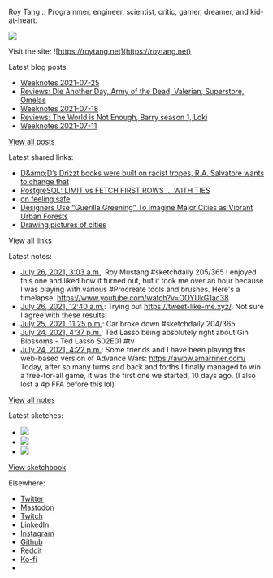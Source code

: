 Roy Tang :: Programmer, engineer, scientist, critic, gamer, dreamer, and kid-at-heart.

![](https://roytang.net/static/img/profile.jpg)

Visit the site: ![https://roytang.net](https://roytang.net)

Latest blog posts:

- [Weeknotes 2021-07-25](https://roytang.net/2021/07/weeknotes-2021-07-25/)
- [Reviews: Die Another Day, Army of the Dead, Valerian, Superstore, Omelas](https://roytang.net/2021/07/dad-aotd-vatcoatp-omelas/)
- [Weeknotes 2021-07-18](https://roytang.net/2021/07/weeknotes-2021-07-18/)
- [Reviews: The World is Not Enough, Barry season 1, Loki](https://roytang.net/2021/07/wine-barry-loki/)
- [Weeknotes 2021-07-11](https://roytang.net/2021/07/weeknotes-2021-07-11/)

[View all posts](https://roytang.net/blog)

Latest shared links:

- [D&amp;amp;D’s Drizzt books were built on racist tropes, R.A. Salvatore wants to change that](https://roytang.net/2021/07/dampds-drizzt-books-were-built-on-racist-tropes-ra-salvatore-wants-to-change-that/)
- [PostgreSQL: LIMIT vs FETCH FIRST ROWS … WITH TIES](https://roytang.net/2021/07/postgresql-limit-vs-fetch-first-rows-with-ties/)
- [on feeling safe](https://roytang.net/2021/07/on-feeling-safe/)
- [Designers Use “Guerilla Greening” To Imagine Major Cities as Vibrant Urban Forests](https://roytang.net/2021/07/designers-use-guerilla-greening-to-imagine-major-cities-as-vibrant-urban-forests/)
- [Drawing pictures of cities](https://roytang.net/2021/07/drawing-pictures-of-cities/)

[View all links](https://roytang.net/links)

Latest notes:

- [July 26, 2021, 3:03 a.m.](https://roytang.net/2021/07/1419372790331805698/): Roy Mustang #sketchdaily 205/365 I enjoyed this one and liked how it turned out, but it took me over an hour because I was playing with various #Procreate tools and brushes. Here&#x27;s a timelapse: https://www.youtube.com/watch?v=OOYUkG1ac38
- [July 26, 2021, 12:40 a.m.](https://roytang.net/2021/07/1419336759284944897/): Trying out https://tweet-like-me.xyz/. Not sure I agree with these results!
- [July 25, 2021, 11:25 p.m.](https://roytang.net/2021/07/1419317904571387909/): Car broke down #sketchdaily 204/365
- [July 24, 2021, 4:37 p.m.](https://roytang.net/2021/07/1418852829381337088/): Ted Lasso being absolutely right about Gin Blossoms - Ted Lasso S02E01 #tv
- [July 24, 2021, 4:22 p.m.](https://roytang.net/2021/07/1418849098460016643/): Some friends and I have been playing this web-based version of Advance Wars: https://awbw.amarriner.com/ Today, after so many turns and back and forths I finally managed to win a free-for-all game, it was the first one we started, 10 days ago. (I also lost a 4p FFA before this lol)

[View all notes](https://roytang.net/notes)

Latest sketches:


- ![](https://roytang.net/media/cache/2b/29/2b29faa3ddd2c397d2ea60333f4ef09e.jpg)
- ![](https://roytang.net/media/cache/62/fc/62fc0d465e8db2102c4d75f91f4786b4.jpg)
- ![](https://roytang.net/media/cache/c2/c7/c2c747090695a8888f87f5ac4e9fc5fc.jpg)

[View sketchbook](https://roytang.net/albums/sketchbook)


Elsewhere:

- [Twitter](https://twitter.com/roytang)
- [Mastodon](https://mastodon.technology/@roytang)
- [Twitch](https://twitch.tv/twitchyroy)
- [LinkedIn](https://www.linkedin.com/in/roytang)
- [Instagram](https://instagram.com/roytang0400)
- [Github](https://github.com/roytang)
- [Reddit](https://reddit.com/u/hungryroy)
- [Ko-fi](https://ko-fi.com/roytang)
- [](mailto:hello@roytang.net)